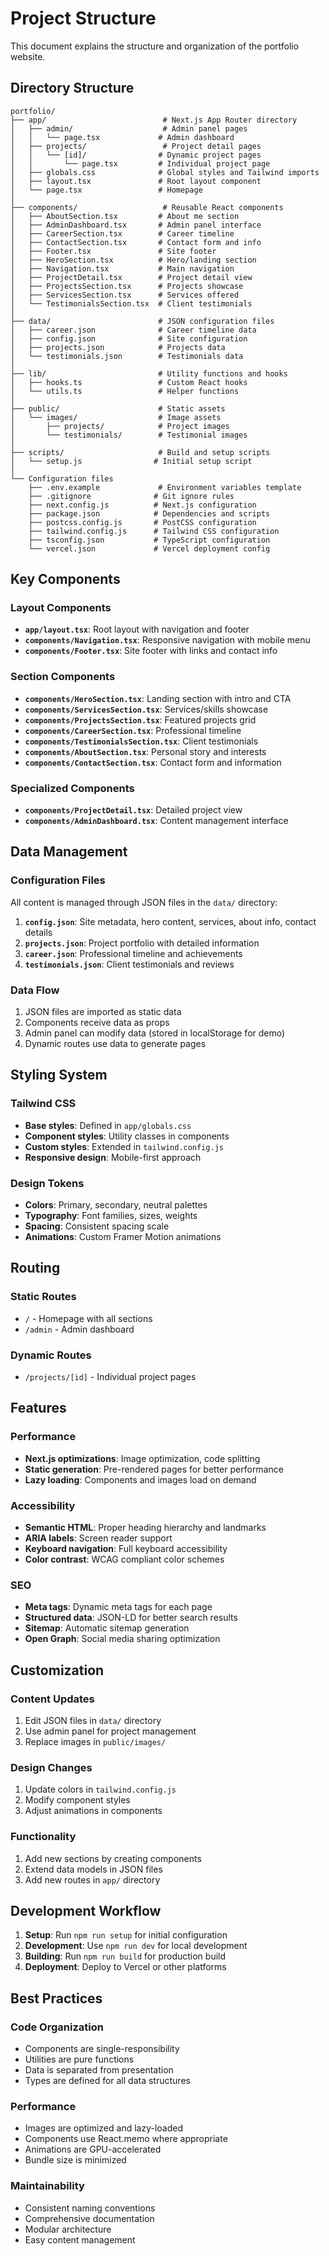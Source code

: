 # Project Structure

This document explains the structure and organization of the portfolio website.

## Directory Structure

```
portfolio/
├── app/                          # Next.js App Router directory
│   ├── admin/                    # Admin panel pages
│   │   └── page.tsx             # Admin dashboard
│   ├── projects/                 # Project detail pages
│   │   └── [id]/                # Dynamic project pages
│   │       └── page.tsx         # Individual project page
│   ├── globals.css              # Global styles and Tailwind imports
│   ├── layout.tsx               # Root layout component
│   └── page.tsx                 # Homepage
│
├── components/                   # Reusable React components
│   ├── AboutSection.tsx         # About me section
│   ├── AdminDashboard.tsx       # Admin panel interface
│   ├── CareerSection.tsx        # Career timeline
│   ├── ContactSection.tsx       # Contact form and info
│   ├── Footer.tsx               # Site footer
│   ├── HeroSection.tsx          # Hero/landing section
│   ├── Navigation.tsx           # Main navigation
│   ├── ProjectDetail.tsx        # Project detail view
│   ├── ProjectsSection.tsx      # Projects showcase
│   ├── ServicesSection.tsx      # Services offered
│   └── TestimonialsSection.tsx  # Client testimonials
│
├── data/                        # JSON configuration files
│   ├── career.json              # Career timeline data
│   ├── config.json              # Site configuration
│   ├── projects.json            # Projects data
│   └── testimonials.json        # Testimonials data
│
├── lib/                         # Utility functions and hooks
│   ├── hooks.ts                 # Custom React hooks
│   └── utils.ts                 # Helper functions
│
├── public/                      # Static assets
│   └── images/                  # Image assets
│       ├── projects/            # Project images
│       └── testimonials/        # Testimonial images
│
├── scripts/                     # Build and setup scripts
│   └── setup.js                # Initial setup script
│
└── Configuration files
    ├── .env.example             # Environment variables template
    ├── .gitignore              # Git ignore rules
    ├── next.config.js          # Next.js configuration
    ├── package.json            # Dependencies and scripts
    ├── postcss.config.js       # PostCSS configuration
    ├── tailwind.config.js      # Tailwind CSS configuration
    ├── tsconfig.json           # TypeScript configuration
    └── vercel.json             # Vercel deployment config
```

## Key Components

### Layout Components

- **`app/layout.tsx`**: Root layout with navigation and footer
- **`components/Navigation.tsx`**: Responsive navigation with mobile menu
- **`components/Footer.tsx`**: Site footer with links and contact info

### Section Components

- **`components/HeroSection.tsx`**: Landing section with intro and CTA
- **`components/ServicesSection.tsx`**: Services/skills showcase
- **`components/ProjectsSection.tsx`**: Featured projects grid
- **`components/CareerSection.tsx`**: Professional timeline
- **`components/TestimonialsSection.tsx`**: Client testimonials
- **`components/AboutSection.tsx`**: Personal story and interests
- **`components/ContactSection.tsx`**: Contact form and information

### Specialized Components

- **`components/ProjectDetail.tsx`**: Detailed project view
- **`components/AdminDashboard.tsx`**: Content management interface

## Data Management

### Configuration Files

All content is managed through JSON files in the `data/` directory:

1. **`config.json`**: Site metadata, hero content, services, about info, contact details
2. **`projects.json`**: Project portfolio with detailed information
3. **`career.json`**: Professional timeline and achievements
4. **`testimonials.json`**: Client testimonials and reviews

### Data Flow

1. JSON files are imported as static data
2. Components receive data as props
3. Admin panel can modify data (stored in localStorage for demo)
4. Dynamic routes use data to generate pages

## Styling System

### Tailwind CSS

- **Base styles**: Defined in `app/globals.css`
- **Component styles**: Utility classes in components
- **Custom styles**: Extended in `tailwind.config.js`
- **Responsive design**: Mobile-first approach

### Design Tokens

- **Colors**: Primary, secondary, neutral palettes
- **Typography**: Font families, sizes, weights
- **Spacing**: Consistent spacing scale
- **Animations**: Custom Framer Motion animations

## Routing

### Static Routes

- `/` - Homepage with all sections
- `/admin` - Admin dashboard

### Dynamic Routes

- `/projects/[id]` - Individual project pages

## Features

### Performance

- **Next.js optimizations**: Image optimization, code splitting
- **Static generation**: Pre-rendered pages for better performance
- **Lazy loading**: Components and images load on demand

### Accessibility

- **Semantic HTML**: Proper heading hierarchy and landmarks
- **ARIA labels**: Screen reader support
- **Keyboard navigation**: Full keyboard accessibility
- **Color contrast**: WCAG compliant color schemes

### SEO

- **Meta tags**: Dynamic meta tags for each page
- **Structured data**: JSON-LD for better search results
- **Sitemap**: Automatic sitemap generation
- **Open Graph**: Social media sharing optimization

## Customization

### Content Updates

1. Edit JSON files in `data/` directory
2. Use admin panel for project management
3. Replace images in `public/images/`

### Design Changes

1. Update colors in `tailwind.config.js`
2. Modify component styles
3. Adjust animations in components

### Functionality

1. Add new sections by creating components
2. Extend data models in JSON files
3. Add new routes in `app/` directory

## Development Workflow

1. **Setup**: Run `npm run setup` for initial configuration
2. **Development**: Use `npm run dev` for local development
3. **Building**: Run `npm run build` for production build
4. **Deployment**: Deploy to Vercel or other platforms

## Best Practices

### Code Organization

- Components are single-responsibility
- Utilities are pure functions
- Data is separated from presentation
- Types are defined for all data structures

### Performance

- Images are optimized and lazy-loaded
- Components use React.memo where appropriate
- Animations are GPU-accelerated
- Bundle size is minimized

### Maintainability

- Consistent naming conventions
- Comprehensive documentation
- Modular architecture
- Easy content management